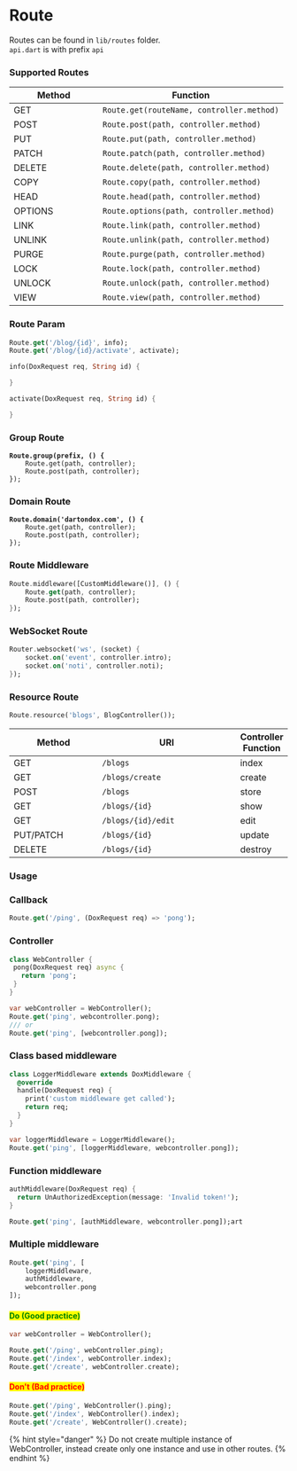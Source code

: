 # Route

Routes can be found in `lib/routes` folder.\
`api.dart` is with prefix `api`

### Supported Routes

<table><thead><tr><th width="145">Method</th><th>Function</th></tr></thead><tbody><tr><td>GET</td><td><code>Route.get(routeName, controller.method)</code></td></tr><tr><td>POST</td><td><code>Route.post(path, controller.method)</code></td></tr><tr><td>PUT</td><td><code>Route.put(path, controller.method)</code></td></tr><tr><td>PATCH</td><td><code>Route.patch(path, controller.method)</code></td></tr><tr><td>DELETE</td><td><code>Route.delete(path, controller.method)</code></td></tr><tr><td>COPY</td><td><code>Route.copy(path, controller.method)</code></td></tr><tr><td>HEAD</td><td><code>Route.head(path, controller.method)</code></td></tr><tr><td>OPTIONS</td><td><code>Route.options(path, controller.method)</code></td></tr><tr><td>LINK</td><td><code>Route.link(path, controller.method)</code></td></tr><tr><td>UNLINK</td><td><code>Route.unlink(path, controller.method)</code></td></tr><tr><td>PURGE</td><td><code>Route.purge(path, controller.method)</code></td></tr><tr><td>LOCK</td><td><code>Route.lock(path, controller.method)</code></td></tr><tr><td>UNLOCK</td><td><code>Route.unlock(path, controller.method)</code></td></tr><tr><td>VIEW</td><td><code>Route.view(path, controller.method)</code></td></tr></tbody></table>

### Route Param

```dart
Route.get('/blog/{id}', info);
Route.get('/blog/{id}/activate', activate);

info(DoxRequest req, String id) {

}

activate(DoxRequest req, String id) {

}
```

### Group Route

<pre class="language-dart"><code class="lang-dart"><strong>Route.group(prefix, () {
</strong>    Route.get(path, controller);
    Route.post(path, controller);
});
</code></pre>

### Domain Route

<pre class="language-dart"><code class="lang-dart"><strong>Route.domain('dartondox.com', () {
</strong>    Route.get(path, controller);
    Route.post(path, controller);
});
</code></pre>

### Route Middleware

```dart
Route.middleware([CustomMiddleware()], () {
    Route.get(path, controller);
    Route.post(path, controller);
});
```

### WebSocket Route

```dart
Router.websocket('ws', (socket) {
    socket.on('event', controller.intro);
    socket.on('noti', controller.noti);
});
```

### Resource Route

```dart
Route.resource('blogs', BlogController());
```

<table><thead><tr><th width="146.33333333333331">Method</th><th width="238">URI</th><th>Controller Function</th></tr></thead><tbody><tr><td>GET</td><td><code>/blogs</code></td><td>index</td></tr><tr><td>GET</td><td><code>/blogs/create</code></td><td>create</td></tr><tr><td>POST</td><td><code>/blogs</code></td><td>store</td></tr><tr><td>GET</td><td><code>/blogs/{id}</code></td><td>show</td></tr><tr><td>GET</td><td><code>/blogs/{id}/edit</code></td><td>edit</td></tr><tr><td>PUT/PATCH</td><td><code>/blogs/{id}</code></td><td>update</td></tr><tr><td>DELETE</td><td><code>/blogs/{id}</code></td><td>destroy</td></tr></tbody></table>

### Usage

### Callback

```dart
Route.get('/ping', (DoxRequest req) => 'pong');
```

### &#x20;Controller

```dart
class WebController {
 pong(DoxRequest req) async {
   return 'pong';
 }
}

var webController = WebController();
Route.get('ping', webcontroller.pong);
/// or 
Route.get('ping', [webcontroller.pong]);
```

### Class based middleware

```dart
class LoggerMiddleware extends DoxMiddleware {
  @override
  handle(DoxRequest req) {
    print('custom middleware get called');
    return req;
  }
}

var loggerMiddleware = LoggerMiddleware();
Route.get('ping', [loggerMiddleware, webcontroller.pong]);
```

### Function middleware

```dart
authMiddleware(DoxRequest req) {
  return UnAuthorizedException(message: 'Invalid token!');
}

Route.get('ping', [authMiddleware, webcontroller.pong]);art
```

### Multiple middleware

```dart
Route.get('ping', [
    loggerMiddleware,
    authMiddleware,
    webcontroller.pong
]);
```

#### <mark style="color:green;">Do (Good practice)</mark>

```dart
var webController = WebController();

Route.get('/ping', webController.ping);
Route.get('/index', webController.index);
Route.get('/create', webController.create);
```

#### <mark style="color:red;">Don't (Bad practice)</mark>

```dart
Route.get('/ping', WebController().ping);
Route.get('/index', WebController().index);
Route.get('/create', WebController().create);
```

{% hint style="danger" %}
Do not create multiple instance of WebController, instead create only one instance and use in other routes.
{% endhint %}
